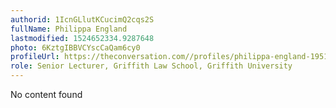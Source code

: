 ```yaml
---
authorid: 1IcnGLlutKCucimQ2cqs2S
fullName: Philippa England
lastmodified: 1524652334.9287648
photo: 6KztgIBBVCYscCaQam6cy0
profileUrl: https://theconversation.com//profiles/philippa-england-195183
role: Senior Lecturer, Griffith Law School, Griffith University
---
```

No content found